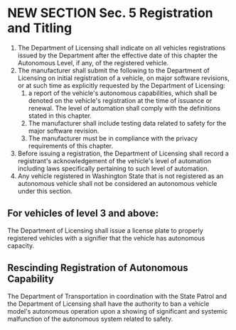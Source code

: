 # NEW SECTION Sec. 5 Registration and Titling

1. The Department of Licensing shall indicate on all vehicles registrations issued by the Department after the effective date of this chapter the Autonomous Level, if any, of the registered vehicle.
2. The manufacturer shall submit the following to the Department of Licensing on initial registration of a vehicle, on major software revisions, or at such time as explicitly requested by the Department of Licensing:
    1. a report of the vehicle's autonomous capabilities, which shall be denoted on the vehicle's registration at the time of issuance or renewal. The level of automation shall comply with the definitions stated in this chapter. 
    2. The manufacturer shall include testing data related to safety for the major software revision.
    3. The manufacturer must be in compliance with the privacy requirements of this chapter. 
3. Before issuing a registration, the Department of Licensing shall record a registrant's acknowledgement of the vehicle's level of automation including laws specifically pertaining to such level of automation.
4. Any vehicle registered in Washington State that is not registered as an autonomous vehicle shall not be considered an autonomous vehicle under this section.

## For vehicles of level 3 and above:
The Department of Licensing shall issue a license plate to properly registered vehicles with a signifier that the vehicle has autonomous capacity.

## Rescinding Registration of Autonomous Capability
The Department of Transportation in coordination with the State Patrol and the Department of Licensing shall have the authority to ban a vehicle model's autonomous operation upon a showing of significant and systemic malfunction of the autonomous system related to safety.

